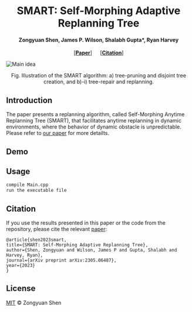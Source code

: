 <h1 align="center">SMART: Self-Morphing Adaptive Replanning Tree</h1>
<h4 align="center">Zongyuan Shen, James P. Wilson, Shalabh Gupta*, Ryan Harvey</h4>
<p align="center"> [<b><a href="https://arxiv.org/abs/2305.06487">Paper</a></b>] &emsp; [<b><a href="#citation">Citation</a></b>] </p>

![Main idea](https://github.com/ZongyuanShen/SMART/assets/136994172/e68db789-7cf1-4b97-bb22-eb7e0b036c44)



<p align="center">
Fig. Illustration of the SMART algorithm: a) tree-pruning and disjoint tree creation, and b)-i) tree-repair and replanning.
</p>

## Introduction 
The paper presents a replanning algorithm, called Self-Morphing Anytime Replanning Tree (SMART), that facilitates anytime replanning in dynamic environments, where the behavior of dynamic obstacle is unpredictable. Please refer to [our paper](https://arxiv.org/abs/2305.06487) for more detailts.

## Demo 

## Usage

```sh
compile Main.cpp
run the executable file
```

## Citation

If you use the results presented in this paper or the code from the repository, please cite the relevant [paper](https://arxiv.org/abs/2305.06487):
```
@article{shen2023smart,
title={SMART: Self-Morphing Adaptive Replanning Tree},
author={Shen, Zongyuan and Wilson, James P and Gupta, Shalabh and Harvey, Ryan},
journal={arXiv preprint arXiv:2305.06487},
year={2023}
}
```

## License

[MIT](LICENSE) © Zongyuan Shen
